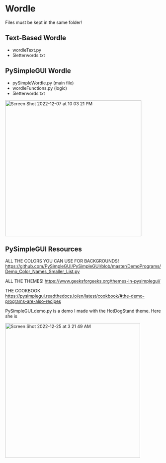 # Wordle
Files must be kept in the same folder!

## Text-Based Wordle
- wordleText.py
- 5letterwords.txt

## PySimpleGUI Wordle
- pySimpleWordle.py  (main file)
- wordleFunctions.py (logic)
- 5letterwords.txt 

<img width="438" alt="Screen Shot 2022-12-07 at 10 03 21 PM" src="https://user-images.githubusercontent.com/76240464/209466397-c9983357-7a9c-4aa9-a808-864827506031.png"> 

## PySimpleGUI Resources
ALL THE COLORS YOU CAN USE FOR BACKGROUNDS!
https://github.com/PySimpleGUI/PySimpleGUI/blob/master/DemoPrograms/Demo_Color_Names_Smaller_List.py

ALL THE THEMES!
https://www.geeksforgeeks.org/themes-in-pysimplegui/

THE COOKBOOK
https://pysimplegui.readthedocs.io/en/latest/cookbook/#the-demo-programs-are-also-recipes

PySimpleGUI_demo.py is a demo I made with the HotDogStand theme. Here she is



<img width="434" alt="Screen Shot 2022-12-25 at 3 21 49 AM" src="https://user-images.githubusercontent.com/76240464/209467770-20a0d110-6191-40f4-9aca-969bd05bfb66.png">


